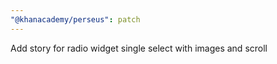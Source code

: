 ```yaml
---
"@khanacademy/perseus": patch
---
```


Add story for radio widget single select with images and scroll
